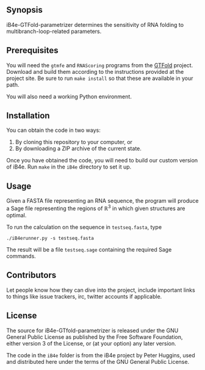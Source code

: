 ## Synopsis

iB4e-GTFold-parametrizer determines the sensitivity of RNA folding to multibranch-loop-related parameters.

## Prerequisites

You will need the `gtmfe` and `RNAScoring` programs from the [GTFold][gtfold] project.
Download and build them according to the instructions provided at the project site.
Be sure to run `make install` so that these are available in your path.

You will also need a working Python environment.

## Installation

You can obtain the code in two ways:

1. By cloning this repository to your computer, or
1. By downloading a ZIP archive of the current state.

Once you have obtained the code, you will need to build our custom version of iB4e.
Run `make` in the `iB4e` directory to set it up.

## Usage

Given a FASTA file representing an RNA sequence, the program will produce a Sage file representing the regions of ℝ<sup>3</sup> in which given structures are optimal.

To run the calculation on the sequence in `testseq.fasta`, type

    ./iB4erunner.py -s testseq.fasta

The result will be a file `testseq.sage` containing the required Sage commands.

## Contributors

Let people know how they can dive into the project, include important links to things like issue trackers, irc, twitter accounts if applicable.

## License

The source for iB4e-GTfold-parametrizer is released under the GNU General Public License as published by the Free Software Foundation, either version 3 of the License, or (at your option) any
later version.

The code in the `iB4e` folder is from the iB4e project by Peter Huggins, used and distributed here under the terms of the GNU General Public License.

[gtfold]: https://github.com/gtfold/gtfold
[macports]: https://www.macports.org/
